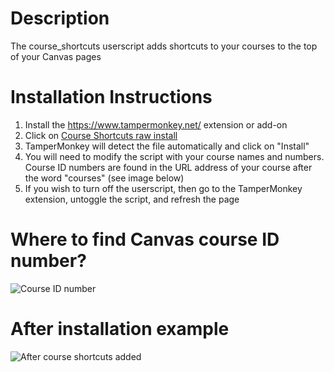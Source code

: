 # Description
The course_shortcuts userscript adds shortcuts to your courses to the top of your Canvas pages

# Installation Instructions
1. Install the https://www.tampermonkey.net/ extension or add-on
2. Click on [Course Shortcuts raw install](https://github.com/paulbui/canvas-tweaks/raw/master/course_shortcuts/course_shortcuts.user.js)
3. TamperMonkey will detect the file automatically and click on "Install"
4. You will need to modify the script with your course names and numbers. Course ID numbers are found in the URL address of your course after the word "courses" (see image below)
5. If you wish to turn off the userscript, then go to the TamperMonkey extension, untoggle the script, and refresh the page

# Where to find Canvas course ID number?
![Course ID number](https://raw.githubusercontent.com/paulbui/canvas-tweaks/master/course_shortcuts/img/courseIDnum.png)

# After installation example
![After course shortcuts added](https://raw.githubusercontent.com/paulbui/canvas-tweaks/master/course_shortcuts/img/courseShortcutsAdded.png)
